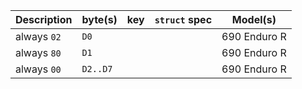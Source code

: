 | Description     | byte(s)                                  | key                   | `struct` spec | Model(s)     |
|-----------------|------------------------------------------|-----------------------|---------------|--------------|
| always `02`     | `D0`                                     |                       |               | 690 Enduro R |
| always `80`     | `D1`                                     |                       |               | 690 Enduro R |
| always `00`     | `D2..D7`                                 |                       |               | 690 Enduro R |
